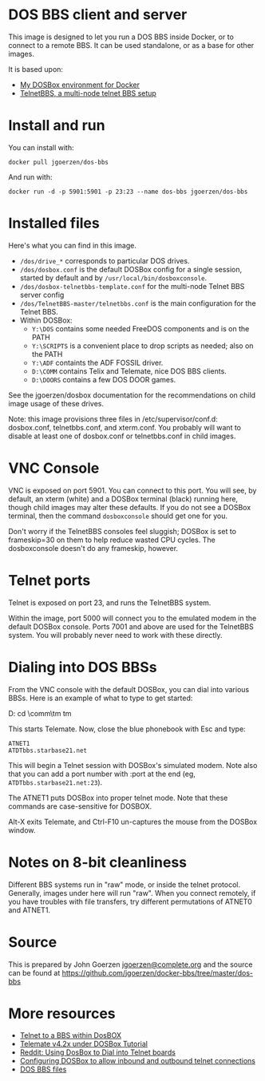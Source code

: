 # DOS BBS client and server

This image is designed to let you run a DOS BBS inside Docker, or to connect
to a remote BBS.  It can be used standalone, or as a base for other images.

It is based upon:

 - [My DOSBox environment for Docker](https://github.com/jgoerzen/docker-bbs/tree/master/dosbox)
 - [TelnetBBS, a multi-node telnet BBS setup](https://github.com/Geryon/TelnetBBS)

# Install and run

You can install with:

    docker pull jgoerzen/dos-bbs

And run with:

    docker run -d -p 5901:5901 -p 23:23 --name dos-bbs jgoerzen/dos-bbs

# Installed files

Here's what you can find in this image.

 - `/dos/drive_*` corresponds to particular DOS drives.
 - `/dos/dosbox.conf` is the default DOSBox config for a single session,
    started by default and by `/usr/local/bin/dosboxconsole`.
 - `/dos/dosbox-telnetbbs-template.conf` for the multi-node Telnet BBS server config
 - `/dos/TelnetBBS-master/telnetbbs.conf` is the main configuration for the Telnet BBS.
 - Within DOSBox:
   - `Y:\DOS` contains some needed FreeDOS components and is on the PATH
   - `Y:\SCRIPTS` is a convenient place to drop scripts as needed; also on the PATH
   - `Y:\ADF` containts the ADF FOSSIL driver.
   - `D:\COMM` contains Telix and Telemate, nice DOS BBS clients.
   - `D:\DOORS` contains a few DOS DOOR games.

See the jgoerzen/dosbox documentation for the recommendations on child image
usage of these drives.

Note: this image provisions three files in /etc/supervisor/conf.d: dosbox.conf,
telnetbbs.conf, and xterm.conf.  You probably will want to disable at least one of
dosbox.conf or telnetbbs.conf in child images.

# VNC Console

VNC is exposed on port 5901.  You can connect to this port.  You will see, by default,
an xterm (white) and a DOSBox terminal (black) running here, though
child images may alter these defaults.  If you do not see a DOSBox terminal,
then the command `dosboxconsole` should get one for you.

Don't worry if the TelnetBBS consoles feel sluggish; DOSBox is set to
frameskip=30 on them to help reduce wasted CPU cycles.  The dosboxconsole
doesn't do any frameskip, however.

# Telnet ports

Telnet is exposed on port 23, and runs the TelnetBBS system.

Within the image, port 5000 will connect you to the emulated modem
in the default DOSBox console.  Ports 7001 and above are used for the
TelnetBBS system.  You will probably never need to work with these directly.

# Dialing into DOS BBSs

From the VNC console with the default DOSBox, you can dial into various BBSs.  Here is an
example of what to type to get started:

   D:
   cd \comm\tm
   tm

This starts Telemate.  Now, close the blue phonebook with Esc and type:

    ATNET1
    ATDTbbs.starbase21.net

This will begin a Telnet session with DOSBox's simulated modem.  Note also
that you can add a port number with :port at the end (eg, `ATDTbbs.starbase21.net:23`).

The ATNET1 puts DOSBox into proper telnet mode.  Note that these commands are case-sensitive
for DOSBOX.

Alt-X exits Telemate, and Ctrl-F10 un-captures the mouse from the DOSBox window.

# Notes on 8-bit cleanliness

Different BBS systems run in "raw" mode, or inside the telnet protocol.
Generally, images under here will run "raw".  When you connect remotely,
if you have troubles with file transfers, try different permutations of
ATNET0 and ATNET1.

# Source

This is prepared by John Goerzen <jgoerzen@complete.org> and the source
can be found at https://github.com/jgoerzen/docker-bbs/tree/master/dos-bbs

# More resources

 - [Telnet to a BBS within DosBOX](http://breakintochat.com/blog/2013/04/17/telnet-to-bbs-within-dosbox-emulator/)
 - [Telemate v4.2x under DOSBox Tutorial](http://www.starbase21.net/telemate.html)
 - [Reddit: Using DosBox to Dial into Telnet boards](https://www.reddit.com/r/retrobattlestations/comments/5o5edj/using_dosbox_to_dial_into_telnet_boards/)
 - [Configuring DOSBox to allow inbound and outbound telnet connections](https://www.megaplonk.com/wiki/doku.php?id=emulation_and_virtualization:configuring_dosbox_to_allow_inbound_and_outbound_telnet_connections_as_if_dial-up_modem_calls)
 - [DOS BBS files](http://archives.thebbs.org/)

